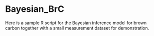 # Bayesian_BrC
Here is a sample R script for the Bayesian inference model for brown carbon together with a small measurement dataset for demonstration.
